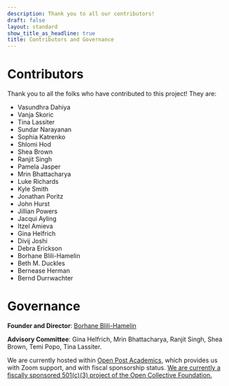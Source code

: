 ```yaml
---
description: Thank you to all our contributors!
draft: false
layout: standard
show_title_as_headline: true
title: Contributors and Governance
---
```


# Contributors

Thank you to all the folks who have contributed to this project! They are:

* Vasundhra Dahiya
* Vanja Skoric
* Tina Lassiter
* Sundar Narayanan
* Sophia Katrenko
* Shlomi Hod
* Shea Brown
* Ranjit Singh
* Pamela Jasper
* Mrin Bhattacharya
* Luke Richards
* Kyle Smith
* Jonathan Poritz
* John Hurst
* Jillian Powers
* Jacqui Ayling
* Itzel Amieva
* Gina Helfrich
* Divij Joshi
* Debra Erickson
* Borhane Blili-Hamelin
* Beth M. Duckles
* Bernease Herman
* Bernd Durrwachter

# Governance

**Founder and Director**: [Borhane Blili-Hamelin](https://borhane.xyz)

**Advisory Committee**: Gina Helfrich, Mrin Bhattacharya, Ranjit Singh, Shea Brown, Temi Popo, Tina Lassiter.

We are currently hosted within [Open Post Academics](https://openpostac.org/), which provides us with Zoom support, and with fiscal sponsorship status. [We are currently a fiscally sponsored 501(c)(3) project of the Open Collective Foundation.](https://opencollective.com/accountability-case-labs)